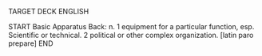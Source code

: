 TARGET DECK
ENGLISH

START
Basic
Apparatus
Back: n. 1 equipment for a particular function, esp. Scientific or technical. 2 political or other complex organization. [latin paro prepare]
END
